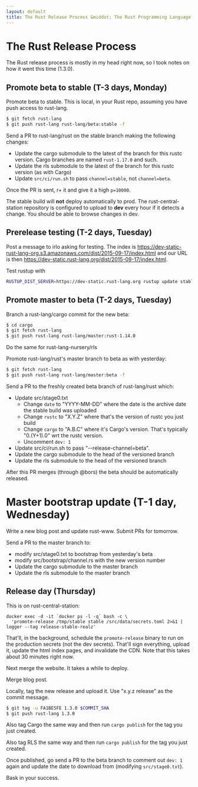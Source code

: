 ```yaml
---
layout: default
title: The Rust Release Process &middot; The Rust Programming Language
---
```


# The Rust Release Process

The Rust release process is mostly in my head right now, so I took notes on how
it went this time (1.3.0).


## Promote beta to stable (T-3 days, Monday)

Promote beta to stable.  This is local, in your Rust repo, assuming you have
push access to rust-lang.

```sh
$ git fetch rust-lang
$ git push rust-lang rust-lang/beta:stable -f
```

Send a PR to rust-lang/rust on the stable branch making the following changes:

* Update the cargo submodule to the latest of the branch for this rustc version.
  Cargo branches are named `rust-1.17.0` and such.
* Update the rls submodule to the latest of the branch for this rustc version
  (as with Cargo)
* Update `src/ci/run.sh` to pass `channel=stable`, not `channel=beta`.

Once the PR is sent, r+ it and give it a high `p=10000`.

The stable build will **not** deploy automatically to prod. The
rust-central-station repository is configured to upload to **dev** every hour if
it detects a change. You should be able to browse changes in dev.

## Prerelease testing (T-2 days, Tuesday)

Post a message to irlo asking for testing. The index is
https://dev-static-rust-lang-org.s3.amazonaws.com/dist/2015-09-17/index.html and
our URL is then https://dev-static.rust-lang.org/dist/2015-09-17/index.html.

Test rustup with

```sh
RUSTUP_DIST_SERVER=https://dev-static.rust-lang.org rustup update stable
```

## Promote master to beta (T-2 days, Tuesday)

Branch a rust-lang/cargo commit for the new beta:

```sh
$ cd cargo
$ git fetch rust-lang
$ git push rust-lang rust-lang/master:rust-1.14.0
```

Do the same for rust-lang-nursery/rls

Promote rust-lang/rust's master branch to beta as with yesterday:

```sh
$ git fetch rust-lang
$ git push rust-lang rust-lang/master:beta -f
```

Send a PR to the freshly created beta branch of rust-lang/rust
which:

* Update src/stage0.txt
  * Change `date` to "YYYY-MM-DD" where the date is the archive date the stable
    build was uploaded
  * Change `rustc` to "X.Y.Z" where that's the version of rustc you just build
  * Change `cargo` to "A.B.C" where it's Cargo's version. That's typically
    "0.(Y+1).0" wrt the rustc version.
  * Uncomment `dev: 1`
* Update src/ci/run.sh to pass "--release-channel=beta".
* Update the cargo submodule to the head of the versioned branch
* Update the rls submodule to the head of the versioned branch

After this PR merges (through @bors) the beta should be automatically released.

# Master bootstrap update (T-1 day, Wednesday)

Write a new blog post and update rust-www. Submit PRs for tomorrow.

Send a PR to the master branch to:

* modify src/stage0.txt to bootstrap from yesterday's beta
* modify src/bootstrap/channel.rs with the new version number
* Update the cargo submodule to the master branch
* Update the rls submodule to the master branch

## Release day (Thursday)

This is on rust-central-station:

```
docker exec -d -it `docker ps -l -q` bash -c \
  'promote-release /tmp/stable stable /src/data/secrets.toml 2>&1 | logger --tag release-stable-realz'
```

That'll, in the background, schedule the `promote-release` binary to run on the
production secrets (not the dev secrets). That'll sign everything, upload it,
update the html index pages, and invalidate the CDN. Note that this takes about
30 minutes right now.

Next merge the website. It takes a while to deploy.

Merge blog post.

Locally, tag the new release and upload it. Use "x.y.z release" as the commit
message.

```sh
$ git tag -u FA1BE5FE 1.3.0 $COMMIT_SHA
$ git push rust-lang 1.3.0
```

Also tag Cargo the same way and then run `cargo publish` for the tag you just
created.

Also tag RLS the same way and then run `cargo publish` for the tag you just
created.

Once published, go send a PR to the beta branch to comment out `dev: 1` again
and update the date to download from (modifying `src/stage0.txt`).

Bask in your success.
